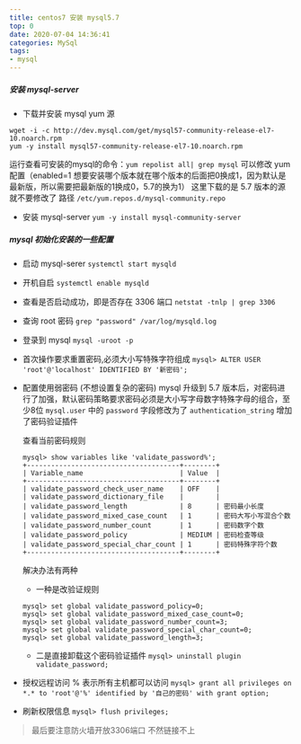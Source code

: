 ```yaml
---
title: centos7 安装 mysql5.7
top: 0
date: 2020-07-04 14:36:41
categories: MySql
tags:
- mysql
---
```


##### 安装 mysql-server

* 下载并安装 mysql yum 源
```
wget -i -c http://dev.mysql.com/get/mysql57-community-release-el7-10.noarch.rpm
yum -y install mysql57-community-release-el7-10.noarch.rpm
```
运行查看可安装的mysql的命令：`yum repolist all| grep mysql`
可以修改 yum 配置（enabled=1 想要安装哪个版本就在哪个版本的后面把0换成1，因为默认是最新版，所以需要把最新版的1换成0，5.7的换为1）
这里下载的是 5.7 版本的源就不要修改了
路径 `/etc/yum.repos.d/mysql-community.repo`

* 安装 mysql-server
`yum -y install mysql-community-server`

##### mysql 初始化安装的一些配置

* 启动 mysql-serer 
`systemctl start mysqld`

* 开机自启
`systemctl enable mysqld`

* 查看是否启动成功，即是否存在 3306 端口
`netstat -tnlp | grep 3306`

* 查询 root 密码
`grep "password" /var/log/mysqld.log`

* 登录到 mysql
`mysql -uroot -p `

* 首次操作要求重置密码,必须大小写特殊字符组成
`mysql> ALTER USER 'root'@'localhost' IDENTIFIED BY '新密码';`

* 配置使用弱密码 (不想设置复杂的密码)
    mysql 升级到 5.7 版本后，对密码进行了加强，默认密码策略要求密码必须是大小写字母数字特殊字母的组合，至少8位
    `mysql.user` 中的 `password` 字段修改为了 `authentication_string`
    增加了密码验证插件
    
    查看当前密码规则
    ```
    mysql> show variables like 'validate_password%';
    +--------------------------------------+--------+
    | Variable_name                        | Value  |
    +--------------------------------------+--------+
    | validate_password_check_user_name    | OFF    |
    | validate_password_dictionary_file    |        |
    | validate_password_length             | 8      | 密码最小长度
    | validate_password_mixed_case_count   | 1      | 密码大写小写混合个数
    | validate_password_number_count       | 1      | 密码数字个数
    | validate_password_policy             | MEDIUM | 密码检查等级
    | validate_password_special_char_count | 1      | 密码特殊字符个数
    +--------------------------------------+--------+
    ```
  
    解决办法有两种 
    * 一种是改验证规则
    ```
    mysql> set global validate_password_policy=0;
    mysql> set global validate_password_mixed_case_count=0;
    mysql> set global validate_password_number_count=3;
    mysql> set global validate_password_special_char_count=0;
    mysql> set global validate_password_length=3;
    ```
  
    * 二是直接卸载这个密码验证插件
    `mysql> uninstall plugin validate_password;`
    
* 授权远程访问 % 表示所有主机都可以访问
`mysql> grant all privileges on *.* to 'root'@'%' identified by '自己的密码' with grant option;`

* 刷新权限信息
`mysql> flush privileges;`

> 最后要注意防火墙开放3306端口 不然链接不上